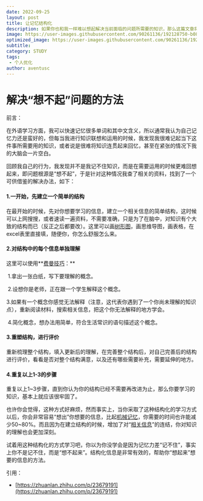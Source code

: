 ```yaml
---
date: 2022-09-25
layout: post
title: 让记忆结构化
description: 如果你也和我一样难以想起解决当前面临的问题所需要的知识，那么这篇文章将会给你启发。
image: https://user-images.githubusercontent.com/90261136/192128750-b08c7f7a-e430-4438-be97-87067a3e5bc8.jpg
optimized_image: https://user-images.githubusercontent.com/90261136/192128750-b08c7f7a-e430-4438-be97-87067a3e5bc8.jpg
subtitle:
category: STUDY
tags:
 - 个人优化
author: aventusc
---
```


# 解决“想不起”问题的方法

前言：

在外语学习方面，我可以快速记忆很多单词和其中文含义，所以通常我认为自己记忆力还是蛮好的，但每当我进行知识联想和运用的时候，我发现我很难记起当下这件事所需要用的知识，或者说是很难将知识连贯起来回忆，甚至在紧张的情况下我的大脑会一片空白。

回顾我自己的行为，我发现并不是我记不住知识，而是在需要运用的时候更难回想起来，即问题根源是“想不起”，于是针对这种情况我查了相关的资料，找到了一个可供借鉴的解决办法，如下：

#### **1.一开始，先建立一个简单的结构**

在最开始的时候，先对你想要学习的信息，建立一个相关信息的简单结构，这时候可以上网搜搜，或者速读一遍资料，不需要准确，只是为了在脑中，对知识有个大致的结构而已（反正之后都要改）。这里可以画[树形图](https://www.zhihu.com/search?q=树形图&search_source=Entity&hybrid_search_source=Entity&hybrid_search_extra={"sourceType"%3A"article"%2C"sourceId"%3A"23679191"})，画思维导图，画表格，在excel表里直接填，随便你，你怎么舒服怎么来。

#### **2.对结构中的每个信息单独理解**

这里可以使用**[费曼技巧](https://www.zhihu.com/search?q=费曼技巧&search_source=Entity&hybrid_search_source=Entity&hybrid_search_extra={"sourceType"%3A"article"%2C"sourceId"%3A"23679191"})：**

​    1.拿出一张白纸，写下要理解的概念。

​    2.设想你是老师，正在跟一个学生解释这个概念。

​    3.如果有一个概念你感觉无法解释（注意，这代表你遇到了一个你尚未理解的知识点），重新阅读材料，搜索相关信息，把这个你无法解释的地方学会。

​    4.简化概念，想办法用简单，符合生活常识的语句描述这个概念。

#### **3.重塑结构，进行评价**

重新梳理整个结构，填入更新后的理解，在完善整个结构后，对自己完善后的结构进行评价，看看是否对整个结构满意，以及还有哪些需要补充，需要延伸的地方。

#### **4.重复以上1-3的步骤**

重复以上1~3步骤，直到你认为你的结构已经不需要再改进为止，那么你要学习的知识，基本上就应该很牢固了。

也许你会觉得，这种方式好麻烦，然而事实上，当你采取了这种结构化的学习方式以后，你会非常容易“想出”你想要的信息，比起[机械记忆](https://www.zhihu.com/search?q=机械记忆&search_source=Entity&hybrid_search_source=Entity&hybrid_search_extra={"sourceType"%3A"article"%2C"sourceId"%3A"23679191"})，你需要的时间也许能减少50~80%。而且因为在建立结构的时候，增加了对“[相关信息](https://www.zhihu.com/search?q=相关信息&search_source=Entity&hybrid_search_source=Entity&hybrid_search_extra={"sourceType"%3A"article"%2C"sourceId"%3A"23679191"})”的连结，你对知识的理解也会更加深刻。



试着用这种结构化的方式学习吧，你以为你没学会是因为记忆力差“记不住”，事实上你不是记不住，而是“想不起来”。结构化信息是非常有效的，帮助你“想起来”想要的信息的方法。



引用：

- [https://zhuanlan.zhihu.com/p/23679191](https://zhuanlan.zhihu.com/p/23679191)
